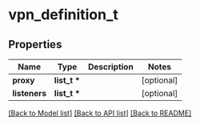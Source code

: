 # vpn_definition_t

## Properties
Name | Type | Description | Notes
------------ | ------------- | ------------- | -------------
**proxy** | **list_t \*** |  | [optional] 
**listeners** | **list_t \*** |  | [optional] 

[[Back to Model list]](../README.md#documentation-for-models) [[Back to API list]](../README.md#documentation-for-api-endpoints) [[Back to README]](../README.md)


